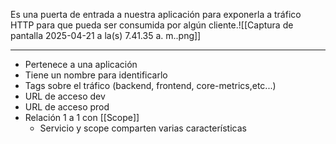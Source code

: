 Es una puerta de entrada a nuestra aplicación para exponerla a tráfico HTTP para que pueda ser consumida por algún cliente.![[Captura de pantalla 2025-04-21 a la(s) 7.41.35 a. m..png]]
***
- Pertenece a una aplicación
- Tiene un nombre para identificarlo
- Tags sobre el tráfico (backend, frontend, core-metrics,etc...)
- URL de acceso dev
- URL de acceso prod
- Relación 1 a 1 con [[Scope]]
	- Servicio y scope comparten varias características